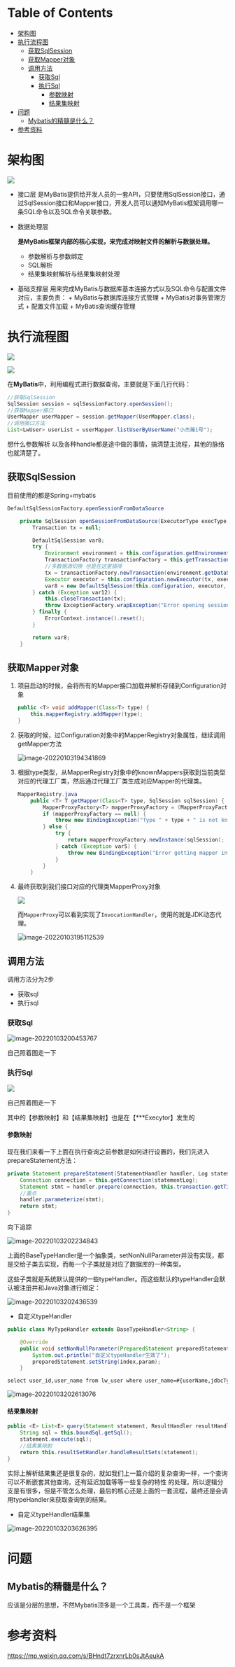 # Table of Contents

* [架构图](#架构图)
* [执行流程图](#执行流程图)
  * [获取SqlSession](#获取sqlsession)
  * [获取Mapper对象](#获取mapper对象)
  * [调用方法](#调用方法)
    * [获取Sql](#获取sql)
    * [执行Sql](#执行sql)
      * [参数映射](#参数映射)
      * [结果集映射](#结果集映射)
* [问题](#问题)
  * [Mybatis的精髓是什么？](#mybatis的精髓是什么)
* [参考资料](#参考资料)




# 架构图

![](.images/下载.png)

+ 接口层
          是MyBatis提供给开发人员的一套API，只要使用SqlSession接口，通过SqlSession接口和Mapper接口，开发人员可以通知MyBatis框架调用哪一条SQL命令以及SQL命令关联参数。

+ 数据处理层
  
  **是MyBatis框架内部的核心实现，来完成对映射文件的解析与数据处理。**
  
  + 参数解析与参数绑定
  + SQL解析
  +  结果集映射解析与结果集映射处理
  
+ 基础支撑层
          用来完成MyBatis与数据库基本连接方式以及SQL命令与配置文件对应，主要负责：
      + MyBatis与数据库连接方式管理
      + MyBatis对事务管理方式
      + 配置文件加载
      + MyBatis查询缓存管理



# 执行流程图

![](.images/下载-1641209444813.png)

![](.images/下载-1641211924123.png)



在**MyBatis**中，利用编程式进行数据查询，主要就是下面几行代码：

```java
//获取SqlSession
SqlSession session = sqlSessionFactory.openSession();
//获取Mapper接口
UserMapper userMapper = session.getMapper(UserMapper.class);
//调用接口方法 
List<LwUser> userList = userMapper.listUserByUserName("小杰瀚1号");
```

想什么参数解析 以及各种handle都是途中做的事情，搞清楚主流程，其他的脉络也就清楚了。


## 获取SqlSession

目前使用的都是Spring+mybatis

```java
DefaultSqlSessionFactory.openSessionFromDataSource

    private SqlSession openSessionFromDataSource(ExecutorType execType, TransactionIsolationLevel level, boolean autoCommit) {
        Transaction tx = null;

        DefaultSqlSession var8;
        try {
            Environment environment = this.configuration.getEnvironment();
            TransactionFactory transactionFactory = this.getTransactionFactoryFromEnvironment(environment);
            //多数据源切换 也是在这里搞得
            tx = transactionFactory.newTransaction(environment.getDataSource(), level, autoCommit);
            Executor executor = this.configuration.newExecutor(tx, execType);
            var8 = new DefaultSqlSession(this.configuration, executor, autoCommit);
        } catch (Exception var12) {
            this.closeTransaction(tx);
            throw ExceptionFactory.wrapException("Error opening session.  Cause: " + var12, var12);
        } finally {
            ErrorContext.instance().reset();
        }

        return var8;
    }
```



## 获取Mapper对象

1. 项目启动的时候，会将所有的Mapper接口加载并解析存储到Configuration对象

   ```java
   public <T> void addMapper(Class<T> type) {
       this.mapperRegistry.addMapper(type);
   }
   ```

2. 获取的时候，过Configuration对象中的MapperRegistry对象属性，继续调用getMapper方法

   ![image-20220103194341869](.images/image-20220103194341869.png)

3. 根据type类型，从MapperRegistry对象中的knownMappers获取到当前类型对应的代理工厂类，然后通过代理工厂类生成对应Mapper的代理类。

   ```java
   MapperRegistry.java
       public <T> T getMapper(Class<T> type, SqlSession sqlSession) {
           MapperProxyFactory<T> mapperProxyFactory = (MapperProxyFactory)this.knownMappers.get(type);
           if (mapperProxyFactory == null) {
               throw new BindingException("Type " + type + " is not known to the MapperRegistry.");
           } else {
               try {
                   return mapperProxyFactory.newInstance(sqlSession);
               } catch (Exception var5) {
                   throw new BindingException("Error getting mapper instance. Cause: " + var5, var5);
               }
           }
       }
   ```

4. 最终获取到我们接口对应的代理类MapperProxy对象

   ![](.images/下载-1641210700057.png)

   而`MapperProxy`可以看到实现了`InvocationHandler`，使用的就是JDK动态代理。

   ![image-20220103195112539](.images/image-20220103195112539.png)



## 调用方法

调用方法分为2步

+ 获取sql
+ 执行sql

### 获取Sql

![image-20220103200453767](.images/image-20220103200453767.png)

自己照着图走一下

### 执行Sql



![](.images/下载-1641211960948.png)


自己照着图走一下


其中的【参数映射】和【结果集映射】也是在【***Execytor】发生的


####  参数映射

现在我们来看一下上面在执行查询之前参数是如何进行设置的，我们先进入prepareStatement方法：

```java
private Statement prepareStatement(StatementHandler handler, Log statementLog) throws SQLException {
    Connection connection = this.getConnection(statementLog);
    Statement stmt = handler.prepare(connection, this.transaction.getTimeout());
    //重点
    handler.parameterize(stmt);
    return stmt;
}
```

向下追踪

![image-20220103202234843](.images/image-20220103202234843.png)



上面的BaseTypeHandler是一个抽象类，setNonNullParameter并没有实现，都是交给子类去实现，而每一个子类就是对应了数据库的一种类型。

这些子类就是系统默认提供的一些typeHandler。而这些默认的typeHandler会默认被注册并和Java对象进行绑定：



![image-20220103202436539](.images/image-20220103202436539.png)



+ 自定义typeHandler

```java
public class MyTypeHandler extends BaseTypeHandler<String> {

    @Override
    public void setNonNullParameter(PreparedStatement preparedStatement, int index, String param, JdbcType jdbcType) throws SQLException {
        System.out.println("自定义typeHandler生效了");
        preparedStatement.setString(index,param);
    }
```



```xml
select user_id,user_name from lw_user where user_name=#{userName,jdbcType=VARCHAR,typeHandler=com.lonelyWolf.mybatis.typeHandler.MyTypeHandler}
```

![image-20220103202613076](.images/image-20220103202613076.png)



#### 结果集映射

```java
public <E> List<E> query(Statement statement, ResultHandler resultHandler) throws SQLException {
    String sql = this.boundSql.getSql();
    statement.execute(sql);
    //结果集映射
    return this.resultSetHandler.handleResultSets(statement);
}
```



实际上解析结果集还是很复杂的，就如我们上一篇介绍的复杂查询一样，一个查询可以不断嵌套其他查询，还有延迟加载等等一些复杂的特性 的处理，所以逻辑分支是有很多，但是不管怎么处理，最后的核心还是上面的一套流程，最终还是会调用typeHandler来获取查询到的结果。

 + 自定义typeHandler结果集



![image-20220103203626395](.images/image-20220103203626395.png)



# 问题

## Mybatis的精髓是什么？

应该是分层的思想，不然Mybatis顶多是一个工具类，而不是一个框架





# 参考资料

https://mp.weixin.qq.com/s/BHndt7zrxnrLb0sJtAeukA

